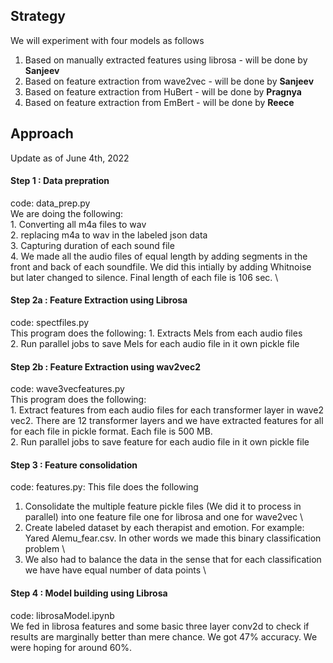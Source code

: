 ## Strategy
We will experiment with four models as follows
1. Based on manually extracted features using librosa - will be done by <b>Sanjeev</b>
2. Based on feature extraction from wave2vec - will be done by <b>Sanjeev</b>
3. Based on feature extraction from HuBert - will be done by <b>Pragnya</b>
4. Based on feature extraction from EmBert - will be done by <b>Reece</b>

## Approach

Update as of June 4th, 2022
#### Step 1 : Data prepration
code: data_prep.py \
We are doing the following: \
    1. Converting all m4a files to wav \
    2. replacing m4a to wav in the labeled json data \
    3. Capturing duration of each sound file \
    4. We made all the audio files of equal length by adding segments in the front and back of each soundfile.
    We did this intially by adding Whitnoise but later changed to silence. Final length of each file is 106 sec. \


#### Step 2a : Feature Extraction using Librosa
code: spectfiles.py \
This program does the following:
    1. Extracts Mels from each audio files \
    2. Run parallel jobs to save Mels for each audio file in it own pickle file
    
#### Step 2b : Feature Extraction using wav2vec2
code: wave3vecfeatures.py \
This program does the following:\
    1. Extract features from each audio files for each transformer layer in wave2 vec2. There are 12 transformer layers and we have extracted features for all for each file in pickle format. Each file is 500 MB.\
    2. Run parallel jobs to save feature for each audio file in it own pickle file

#### Step 3 : Feature consolidation
code: features.py:
This file does the following
1. Consolidate the multiple feature pickle files (We did it to process in parallel) into one feature file one for librosa and one for wave2vec \
2. Create labeled dataset by each therapist and emotion. For example: Yared Alemu_fear.csv. In other words we made this binary classification problem \
3. We also had to balance the data in the sense that for each classification we have have equal number of data points \

#### Step 4 : Model building using Librosa
code: librosaModel.ipynb \
We fed in librosa features and some basic three layer conv2d to check if results are marginally better than mere chance. We got 47% accuracy. We were hoping for around 60%.
